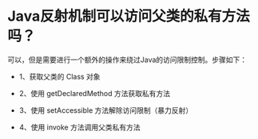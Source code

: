 # Java反射机制可以访问父类的私有方法吗？

可以，但是需要进行一个额外的操作来绕过Java的访问限制控制。步骤如下：

-   1、获取父类的 Class 对象
-   2、使用 getDeclaredMethod 方法获取私有方法
-   3、使用 setAccessible 方法解除访问限制（暴力反射）

-   4、使用 invoke 方法调用父类私有方法
